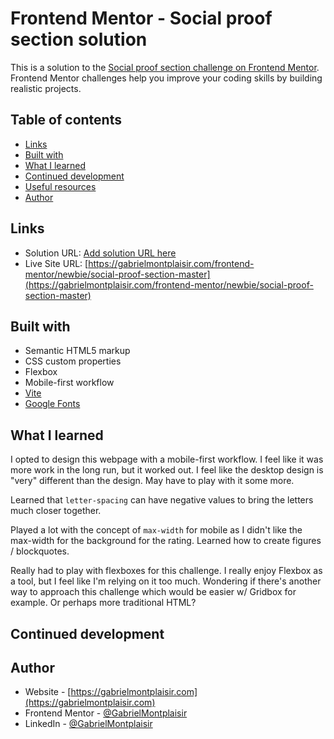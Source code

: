 # Frontend Mentor - Social proof section solution

This is a solution to the [Social proof section challenge on Frontend Mentor](https://www.frontendmentor.io/challenges/social-proof-section-6e0qTv_bA). Frontend Mentor challenges help you improve your coding skills by building realistic projects.

## Table of contents

- [Links](#links)
- [Built with](#built-with)
- [What I learned](#what-i-learned)
- [Continued development](#continued-development)
- [Useful resources](#useful-resources)
- [Author](#author)

## Links

- Solution URL: [Add solution URL here](https://your-solution-url.com)
- Live Site URL: [https://gabrielmontplaisir.com/frontend-mentor/newbie/social-proof-section-master](https://gabrielmontplaisir.com/frontend-mentor/newbie/social-proof-section-master)

## Built with

- Semantic HTML5 markup
- CSS custom properties
- Flexbox
- Mobile-first workflow
- [Vite](https://vitejs.dev/)
- [Google Fonts](https://fonts.google.com/)

## What I learned

I opted to design this webpage with a mobile-first workflow. I feel like it was more work in the long run, but it worked out. I feel like the desktop design is "very" different than the design. May have to play with it some more.

Learned that `letter-spacing` can have negative values to bring the letters much closer together.

Played a lot with the concept of `max-width` for mobile as I didn't like the max-width for the background for the rating. Learned how to create figures / blockquotes.

Really had to play with flexboxes for this challenge. I really enjoy Flexbox as a tool, but I feel like I'm relying on it too much. Wondering if there's another way to approach this challenge which would be easier w/ Gridbox for example. Or perhaps more traditional HTML?

## Continued development

## Author

- Website - [https://gabrielmontplaisir.com](https://gabrielmontplaisir.com)
- Frontend Mentor - [@GabrielMontplaisir](https://www.frontendmentor.io/profile/GabrielMontplaisir)
- LinkedIn - [@GabrielMontplaisir](https://www.linkedin.com/in/gabriel-montplaisir/)
